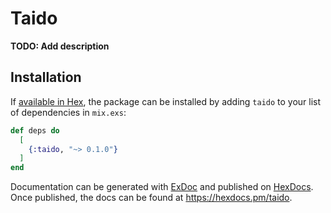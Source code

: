 # Taido

**TODO: Add description**

## Installation

If [available in Hex](https://hex.pm/docs/publish), the package can be installed
by adding `taido` to your list of dependencies in `mix.exs`:

```elixir
def deps do
  [
    {:taido, "~> 0.1.0"}
  ]
end
```

Documentation can be generated with [ExDoc](https://github.com/elixir-lang/ex_doc)
and published on [HexDocs](https://hexdocs.pm). Once published, the docs can
be found at <https://hexdocs.pm/taido>.

